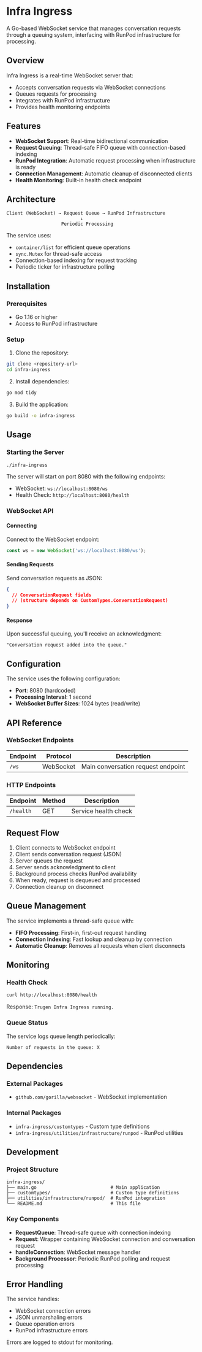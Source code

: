 # Infra Ingress

A Go-based WebSocket service that manages conversation requests through a queuing system, interfacing with RunPod infrastructure for processing.

## Overview

Infra Ingress is a real-time WebSocket server that:
- Accepts conversation requests via WebSocket connections
- Queues requests for processing
- Integrates with RunPod infrastructure
- Provides health monitoring endpoints

## Features

- **WebSocket Support**: Real-time bidirectional communication
- **Request Queuing**: Thread-safe FIFO queue with connection-based indexing
- **RunPod Integration**: Automatic request processing when infrastructure is ready
- **Connection Management**: Automatic cleanup of disconnected clients
- **Health Monitoring**: Built-in health check endpoint

## Architecture

```
Client (WebSocket) → Request Queue → RunPod Infrastructure
                           ↓
                    Periodic Processing
```

The service uses:
- `container/list` for efficient queue operations
- `sync.Mutex` for thread-safe access
- Connection-based indexing for request tracking
- Periodic ticker for infrastructure polling

## Installation

### Prerequisites

- Go 1.16 or higher
- Access to RunPod infrastructure

### Setup

1. Clone the repository:
```bash
git clone <repository-url>
cd infra-ingress
```

2. Install dependencies:
```bash
go mod tidy
```

3. Build the application:
```bash
go build -o infra-ingress
```

## Usage

### Starting the Server

```bash
./infra-ingress
```

The server will start on port 8080 with the following endpoints:
- WebSocket: `ws://localhost:8080/ws`
- Health Check: `http://localhost:8080/health`

### WebSocket API

#### Connecting

Connect to the WebSocket endpoint:
```javascript
const ws = new WebSocket('ws://localhost:8080/ws');
```

#### Sending Requests

Send conversation requests as JSON:
```json
{
  // ConversationRequest fields
  // (structure depends on CustomTypes.ConversationRequest)
}
```

#### Response

Upon successful queuing, you'll receive an acknowledgment:
```
"Conversation request added into the queue."
```

## Configuration

The service uses the following configuration:
- **Port**: 8080 (hardcoded)
- **Processing Interval**: 1 second
- **WebSocket Buffer Sizes**: 1024 bytes (read/write)

## API Reference

### WebSocket Endpoints

| Endpoint | Protocol | Description |
|----------|----------|-------------|
| `/ws` | WebSocket | Main conversation request endpoint |

### HTTP Endpoints

| Endpoint | Method | Description |
|----------|--------|-------------|
| `/health` | GET | Service health check |

## Request Flow

1. Client connects to WebSocket endpoint
2. Client sends conversation request (JSON)
3. Server queues the request
4. Server sends acknowledgment to client
5. Background process checks RunPod availability
6. When ready, request is dequeued and processed
7. Connection cleanup on disconnect

## Queue Management

The service implements a thread-safe queue with:
- **FIFO Processing**: First-in, first-out request handling
- **Connection Indexing**: Fast lookup and cleanup by connection
- **Automatic Cleanup**: Removes all requests when client disconnects

## Monitoring

### Health Check

```bash
curl http://localhost:8080/health
```

Response: `Trugen Infra Ingress running.`

### Queue Status

The service logs queue length periodically:
```
Number of requests in the queue: X
```

## Dependencies

### External Packages
- `github.com/gorilla/websocket` - WebSocket implementation

### Internal Packages
- `infra-ingress/customtypes` - Custom type definitions
- `infra-ingress/utilities/infrastructure/runpod` - RunPod utilities

## Development

### Project Structure

```
infra-ingress/
├── main.go                           # Main application
├── customtypes/                      # Custom type definitions
├── utilities/infrastructure/runpod/  # RunPod integration
└── README.md                         # This file
```

### Key Components

- **RequestQueue**: Thread-safe queue with connection indexing
- **Request**: Wrapper containing WebSocket connection and conversation request
- **handleConnection**: WebSocket message handler
- **Background Processor**: Periodic RunPod polling and request processing

## Error Handling

The service handles:
- WebSocket connection errors
- JSON unmarshaling errors
- Queue operation errors
- RunPod infrastructure errors

Errors are logged to stdout for monitoring.
